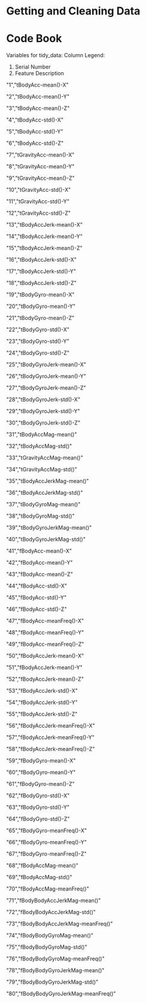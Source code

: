 # Getting and Cleaning Data
# Code Book

Variables for tidy_data:
Column Legend: 
1. Serial Number
2. Feature Description

"1","tBodyAcc-mean()-X"

"2","tBodyAcc-mean()-Y"

"3","tBodyAcc-mean()-Z"

"4","tBodyAcc-std()-X"

"5","tBodyAcc-std()-Y"

"6","tBodyAcc-std()-Z"

"7","tGravityAcc-mean()-X"

"8","tGravityAcc-mean()-Y"

"9","tGravityAcc-mean()-Z"

"10","tGravityAcc-std()-X"

"11","tGravityAcc-std()-Y"

"12","tGravityAcc-std()-Z"

"13","tBodyAccJerk-mean()-X"

"14","tBodyAccJerk-mean()-Y"

"15","tBodyAccJerk-mean()-Z"

"16","tBodyAccJerk-std()-X"

"17","tBodyAccJerk-std()-Y"

"18","tBodyAccJerk-std()-Z"

"19","tBodyGyro-mean()-X"

"20","tBodyGyro-mean()-Y"

"21","tBodyGyro-mean()-Z"

"22","tBodyGyro-std()-X"

"23","tBodyGyro-std()-Y"

"24","tBodyGyro-std()-Z"

"25","tBodyGyroJerk-mean()-X"

"26","tBodyGyroJerk-mean()-Y"

"27","tBodyGyroJerk-mean()-Z"

"28","tBodyGyroJerk-std()-X"

"29","tBodyGyroJerk-std()-Y"

"30","tBodyGyroJerk-std()-Z"

"31","tBodyAccMag-mean()"

"32","tBodyAccMag-std()"

"33","tGravityAccMag-mean()"

"34","tGravityAccMag-std()"

"35","tBodyAccJerkMag-mean()"

"36","tBodyAccJerkMag-std()"

"37","tBodyGyroMag-mean()"

"38","tBodyGyroMag-std()"

"39","tBodyGyroJerkMag-mean()"

"40","tBodyGyroJerkMag-std()"

"41","fBodyAcc-mean()-X"

"42","fBodyAcc-mean()-Y"

"43","fBodyAcc-mean()-Z"

"44","fBodyAcc-std()-X"

"45","fBodyAcc-std()-Y"

"46","fBodyAcc-std()-Z"

"47","fBodyAcc-meanFreq()-X"

"48","fBodyAcc-meanFreq()-Y"

"49","fBodyAcc-meanFreq()-Z"

"50","fBodyAccJerk-mean()-X"

"51","fBodyAccJerk-mean()-Y"

"52","fBodyAccJerk-mean()-Z"

"53","fBodyAccJerk-std()-X"

"54","fBodyAccJerk-std()-Y"

"55","fBodyAccJerk-std()-Z"

"56","fBodyAccJerk-meanFreq()-X"

"57","fBodyAccJerk-meanFreq()-Y"

"58","fBodyAccJerk-meanFreq()-Z"

"59","fBodyGyro-mean()-X"

"60","fBodyGyro-mean()-Y"

"61","fBodyGyro-mean()-Z"

"62","fBodyGyro-std()-X"

"63","fBodyGyro-std()-Y"

"64","fBodyGyro-std()-Z"

"65","fBodyGyro-meanFreq()-X"

"66","fBodyGyro-meanFreq()-Y"

"67","fBodyGyro-meanFreq()-Z"

"68","fBodyAccMag-mean()"

"69","fBodyAccMag-std()"

"70","fBodyAccMag-meanFreq()"

"71","fBodyBodyAccJerkMag-mean()"

"72","fBodyBodyAccJerkMag-std()"

"73","fBodyBodyAccJerkMag-meanFreq()"

"74","fBodyBodyGyroMag-mean()"

"75","fBodyBodyGyroMag-std()"

"76","fBodyBodyGyroMag-meanFreq()"

"78","fBodyBodyGyroJerkMag-mean()"

"79","fBodyBodyGyroJerkMag-std()"

"80","fBodyBodyGyroJerkMag-meanFreq()"

